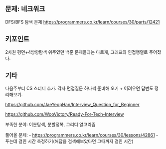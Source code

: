 ## 문제: 네크워크

DFS/BFS 탐색 문제
https://programmers.co.kr/learn/courses/30/parts/12421

## 키포인트

2차원 평면+4방향탐색 위주였던 백준 문제들과는 다르게, 그래프와 인접행렬로 주어졌다.

## 기타

다음주부터 CS 스터디 추가.
각자 면접질문 하나씩 준비해 오기 + 어려우면 답변도 정리해보기.

https://github.com/JaeYeopHan/Interview_Question_for_Beginner

https://github.com/WooVictory/Ready-For-Tech-Interview

부족한 분야: 이분탐색, 분할정복, 그리디 알고리즘

풀어올 문제: 
    - https://programmers.co.kr/learn/courses/30/lessons/42861
    - 푸는데 걸린 시간 측정하기(해답을 검색해보았다면 그때까지 걸린 시간)

